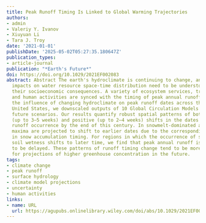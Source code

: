 ```yaml
---
title: Peak Runoff Timing Is Linked to Global Warming Trajectories
authors:
- admin
- Valeriy Y. Ivanov
- Xiuyuan Li
- Tara J. Troy
date: '2021-01-01'
publishDate: '2025-05-02T05:27:35.180647Z'
publication_types:
- article-journal
publication: "*Earth's Future*"
doi: https://doi.org/10.1029/2021EF002083
abstract: Abstract The earth's hydroclimate is continuing to change, and the corresponding
  impacts on water resource space-time distribution need to be understood to mitigate
  their socioeconomic consequences. A variety of ecosystem services, transport processes,
  and human activities are synced with the timing of peak annual runoff. To understand
  the influence of changing hydroclimate on peak runoff dates across the continental
  United States, we downscaled outputs of 10 Global Circulation Models for different
  future scenarios. Our results quantify robust spatial patterns of both negative
  (up to 3–5 weeks) and positive (up to 2–4 weeks) shifts in the dates of peak annual
  runoff occurrence by the end of this century. In snowmelt-dominated areas, annual
  maxima are projected to shift to earlier dates due to the corresponding changes
  in snow accumulation timing. For regions in which the occurrence of springtime extreme
  soil wetness shifts to later time, we find that peak annual runoff is also projected
  to be delayed. These patterns of runoff timing change tend to be more pronounced
  for projections of higher greenhouse concentration in the future.
tags:
- climate change
- peak runoff
- surface hydrology
- climate model projections
- uncertainty
- human activities
links:
- name: URL
  url: https://agupubs.onlinelibrary.wiley.com/doi/abs/10.1029/2021EF002083
---
```

